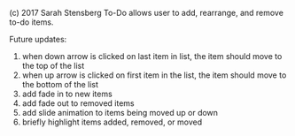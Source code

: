 (c) 2017 Sarah Stensberg
To-Do allows user to add, rearrange, and remove to-do items.

Future updates:

1. when down arrow is clicked on last item in list, the item should move to the top of the list
2. when up arrow is clicked on first item in the list, the item should move to the bottom of the list
3. add fade in to new items
4. add fade out to removed items
5. add slide animation to items being moved up or down
6. briefly highlight items added, removed, or moved
